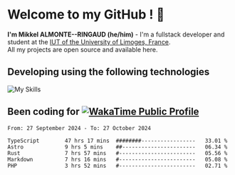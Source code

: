 # Welcome to my GitHub ! 🌃

**I'm Mikkel ALMONTE--RINGAUD (he/him)** - I'm a fullstack developer and student at the [IUT of the University of Limoges, France](https://iut.unilim.fr). \
All my projects are open source and available here.

## Developing using the following technologies

![My Skills](https://skillicons.dev/icons?i=dart,solidjs,pnpm,nodejs,ts,js,vercel,netlify,html,css,rust,astro,git,vue,md,electron,figma,github,bash,bun,cloudflare,py,tailwind,nginx,npm,tauri,vite,zig,yarn,windicss&theme=dark)

## Been coding for [![WakaTime Public Profile](https://wakatime.com/badge/user/0839e595-e07a-435c-8d59-ed95f2a3d6dd.svg?style=flat-square)](https://wakatime.com/@0839e595-e07a-435c-8d59-ed95f2a3d6dd)

<!--START_SECTION:waka-->

```plain
From: 27 September 2024 - To: 27 October 2024

TypeScript        47 hrs 17 mins  ########-----------------   33.01 %
Astro             9 hrs 5 mins    ##-----------------------   06.34 %
Rust              7 hrs 57 mins   #------------------------   05.56 %
Markdown          7 hrs 16 mins   #------------------------   05.08 %
PHP               3 hrs 52 mins   #------------------------   02.71 %
```

<!--END_SECTION:waka-->

